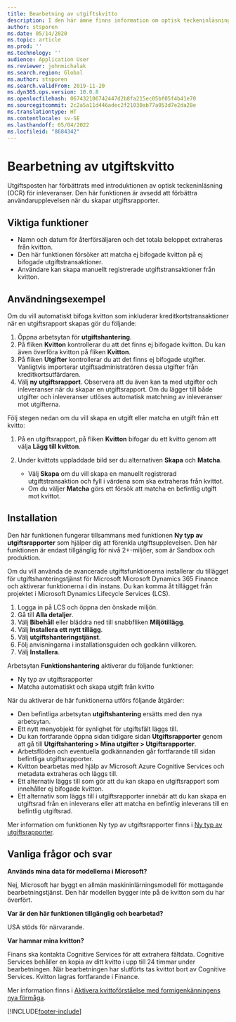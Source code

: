 ```yaml
---
title: Bearbetning av utgiftskvitto
description: I den här ämne finns information om optisk teckeninläsning (OCR) av kvitton. Den här funktionen är utformad för att förbättra användarupplevelsen när utgiftsrapporter skapas i Microsoft Microsoft Dynamics 365 Finance.
author: stsporen
ms.date: 05/14/2020
ms.topic: article
ms.prod: ''
ms.technology: ''
audience: Application User
ms.reviewer: johnmichalak
ms.search.region: Global
ms.author: stsporen
ms.search.validFrom: 2019-11-20
ms.dyn365.ops.version: 10.0.8
ms.openlocfilehash: 067432106742447d2b8fa215ec05bf05f4b41e70
ms.sourcegitcommit: 2c2a5a11d446adec2f21030ab77a053d7e2da28e
ms.translationtype: HT
ms.contentlocale: sv-SE
ms.lasthandoff: 05/04/2022
ms.locfileid: "8684342"
---
```

# <a name="expense-receipt-processing"></a>Bearbetning av utgiftskvitto

Utgiftsposten har förbättrats med introduktionen av optisk teckeninläsning (OCR) för inleveranser. Den här funktionen är avsedd att förbättra användarupplevelsen när du skapar utgiftsrapporter.

## <a name="key-features"></a>Viktiga funktioner

- Namn och datum för återförsäljaren och det totala beloppet extraheras från kvitton.
- Den här funktionen försöker att matcha ej bifogade kvitton på ej bifogade utgiftstransaktioner.
- Användare kan skapa manuellt registrerade utgiftstransaktioner från kvitton.

## <a name="usage-examples"></a>Användningsexempel

Om du vill automatiskt bifoga kvitton som inkluderar kreditkortstransaktioner när en utgiftsrapport skapas gör du följande:

  1. Öppna arbetsytan för **utgiftshantering**.
  2. På fliken **Kvitton** kontrollerar du att det finns ej bifogade kvitton. Du kan även överföra kvitton på fliken **Kvitton**.
  3. På fliken **Utgifter** kontrollerar du att det finns ej bifogade utgifter. Vanligtvis importerar utgiftsadministratören dessa utgifter från kreditkortsutfärdaren.
  4. Välj **ny utgiftsrapport**. Observera att du även kan ta med utgifter och inleveranser när du skapar en utgiftsrapport. Om du lägger till både utgifter och inleveranser utlöses automatisk matchning av inleveranser mot utgifterna.

Följ stegen nedan om du vill skapa en utgift eller matcha en utgift från ett kvitto:

  1. På en utgiftsrapport, på fliken **Kvitton** bifogar du ett kvitto genom att välja **Lägg till kvitton**.
  2. Under kvittots uppladdade bild ser du alternativen **Skapa** och **Matcha**.

      - Välj **Skapa** om du vill skapa en manuellt registrerad utgiftstransaktion och fyll i värdena som ska extraheras från kvittot.
      - Om du väljer **Matcha** görs ett försök att matcha en befintlig utgift mot kvittot.

## <a name="installation"></a>Installation

Den här funktionen fungerar tillsammans med funktionen **Ny typ av utgiftsrapporter** som hjälper dig att förenkla utgiftsupplevelsen. Den här funktionen är endast tillgänglig för nivå 2+-miljöer, som är Sandbox och produktion.

Om du vill använda de avancerade utgiftsfunktionerna installerar du tillägget för utgiftshanteringstjänst för Microsoft Microsoft Dynamics 365 Finance och aktiverar funktionerna i din instans. Du kan komma åt tillägget från projektet i Microsoft Dynamics Lifecycle Services (LCS).

1. Logga in på LCS och öppna den önskade miljön.
2. Gå till **Alla detaljer**.
3. Välj **Bibehåll** eller bläddra ned till snabbfliken **Miljötillägg**.
4. Välj **Installera ett nytt tillägg**.
5. Välj **utgiftshanteringstjänst**.
6. Följ anvisningarna i installationsguiden och godkänn villkoren.
7. Välj **Installera**.

Arbetsytan **Funktionshantering** aktiverar du följande funktioner:

- Ny typ av utgiftsrapporter
- Matcha automatiskt och skapa utgift från kvitto

När du aktiverar de här funktionerna utförs följande åtgärder:

- Den befintliga arbetsytan **utgiftshantering** ersätts med den nya arbetsytan.
- Ett nytt menyobjekt för synlighet för utgiftsfält läggs till.
- Du kan fortfarande öppna sidan tidigare sidan **Utgiftsrapporter** genom att gå till **Utgiftshantering > Mina utgifter > Utgiftsrapporter**.
- Arbetsflöden och eventuella godkännanden går fortfarande till sidan befintliga utgiftsrapporter.
- Kvitton bearbetas med hjälp av Microsoft Azure Cognitive Services och metadata extraheras och läggs till.
- Ett alternativ läggs till som gör att du kan skapa en utgiftsrapport som innehåller ej bifogade kvitton.
- Ett alternativ som läggs till i utgiftsrapporter innebär att du kan skapa en utgiftsrad från en inleverans eller att matcha en befintlig inleverans till en befintlig utgiftsrad.

Mer information om funktionen Ny typ av utgiftsrapporter finns i [Ny typ av utgiftsrapporter](ExpenseWorkspaceNew.md).

## <a name="frequently-asked-questions"></a>Vanliga frågor och svar

**Används mina data för modellerna i Microsoft?**

Nej, Microsoft har byggt en allmän maskininlärningsmodell för mottagande bearbetningstjänst. Den här modellen bygger inte på de kvitton som du har överfört.

**Var är den här funktionen tillgänglig och bearbetad?**

USA stöds för närvarande.

**Var hamnar mina kvitton?**

Finans ska kontakta Cognitive Services för att extrahera fältdata. Cognitive Services behåller en kopia av ditt kvitto i upp till 24 timmar under bearbetningen. När bearbetningen har slutförts tas kvittot bort av Cognitive Services. Kvitton lagras fortfarande i Finance.

Mer information finns i [Aktivera kvittoförståelse med formigenkänningens nya förmåga](https://azure.microsoft.com/blog/enable-receipt-understanding-with-form-recognizer-s-new-capability/).


[!INCLUDE[footer-include](../includes/footer-banner.md)]